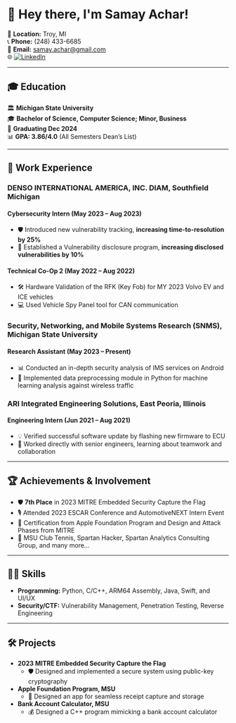 # 👋 Hey there, I'm Samay Achar! 

📍 **Location:** Troy, MI  
📞 **Phone:** (248) 433-6685  
📧 **Email:** [samay.achar@gmail.com](mailto:samay.achar@gmail.com)  
🌐 [![LinkedIn](https://img.shields.io/badge/LinkedIn-0077B5?style=for-the-badge&logo=linkedin&logoColor=white)](https://www.linkedin.com/in/samay-achar-081962238)

---

## 🎓 Education

🏛 **Michigan State University**  
🎓 **Bachelor of Science, Computer Science; Minor, Business**  
📅 **Graduating Dec 2024**  
📊 **GPA: 3.86/4.0** (All Semesters Dean’s List)

---

## 💼 Work Experience

### **DENSO INTERNATIONAL AMERICA, INC. DIAM, Southfield Michigan**

#### Cybersecurity Intern (May 2023 – Aug 2023)

- 🛡 Introduced new vulnerability tracking, **increasing time-to-resolution by 25%**
- 🚀 Established a Vulnerability disclosure program, **increasing disclosed vulnerabilities by 10%**

#### Technical Co-Op 2 (May 2022 – Aug 2022)

- 🛠 Hardware Validation of the RFK (Key Fob) for MY 2023 Volvo EV and ICE vehicles
- 💻 Used Vehicle Spy Panel tool for CAN communication

### **Security, Networking, and Mobile Systems Research (SNMS), Michigan State University**

#### Research Assistant (May 2023 – Present)

- 📊 Conducted an in-depth security analysis of IMS services on Android
- 🤖 Implemented data preprocessing module in Python for machine learning analysis against wireless traffic

### **ARI Integrated Engineering Solutions, East Peoria, Illinois**

#### Engineering Intern (Jun 2021 – Aug 2021)

- 💡 Verified successful software update by flashing new firmware to ECU
- 🤝 Worked directly with senior engineers, learning about teamwork and collaboration

---

## 🏆 Achievements & Involvement

- 🛡 **7th Place** in 2023 MITRE Embedded Security Capture the Flag
- 🎙 Attended 2023 ESCAR Conference and AutomotiveNEXT Intern Event
- 📜 Certification from Apple Foundation Program and Design and Attack Phases from MITRE
- 🎾 MSU Club Tennis, Spartan Hacker, Spartan Analytics Consulting Group, and many more...

---

## 👨‍💻 Skills

- **Programming:** Python, C/C++, ARM64 Assembly, Java, Swift, and UI/UX
- **Security/CTF:** Vulnerability Management, Penetration Testing, Reverse Engineering

---

## 🛠 Projects

- **2023 MITRE Embedded Security Capture the Flag**
  - 🛡 Designed and implemented a secure system using public-key cryptography
- **Apple Foundation Program, MSU**
  - 📱 Designed an app for seamless receipt capture and storage
- **Bank Account Calculator, MSU**
  - 💰 Designed a C++ program mimicking a bank account calculator

